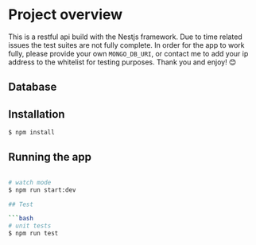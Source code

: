 # Project overview

This is a restful api build with the Nestjs framework.
Due to time related issues the test suites are not fully complete.
In order for the app to work fully, please provide your own `MONGO_DB_URI`, or contact me to add your ip address to the whitelist for testing purposes.
Thank you and enjoy! 😊

## Database


## Installation

```bash
$ npm install
```

## Running the app

```bash

# watch mode
$ npm run start:dev

## Test

```bash
# unit tests
$ npm run test

